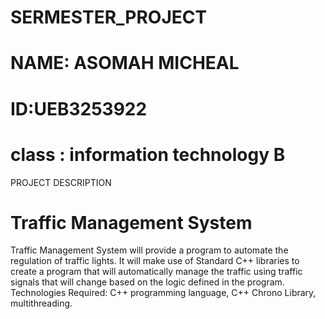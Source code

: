 # SERMESTER_PROJECT
# NAME: ASOMAH MICHEAL
# ID:UEB3253922
# class : information technology B
PROJECT DESCRIPTION
# Traffic Management System
Traffic Management System will provide a program to automate the regulation of
traffic lights. It will make use of Standard C++ libraries to create a program that
will automatically manage the traffic using traffic signals that will change based
on the logic defined in the program.
Technologies Required: C++ programming language, C++ Chrono Library, multithreading.
